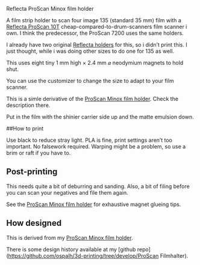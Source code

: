Reflecta ProScan Minox film holder

A film strip holder to scan four image 135 (standard 35 mm) film with a [Reflecta ProScan 10T](https://reflecta.de/en/products/detail/~id.734~nm.69/reflecta-ProScan-10T.html) cheap-compared-to-drum-scanners film scanner i own. I think the predecessor, the ProScan 7200 uses the same holders.

I already have two original [Reflecta holders](https://reflecta.de/en/products/detail/~id.740/Filmholder-ProScan-10T--ProScan-7200.html) for this, so i didn’t print this. I just thought, while i was doing other sizes to do one for 135 as well.

This uses eight tiny 1 mm high × 2.4 mm ⌀ neodymium magnets to hold shut.

You can use the customizer to change the size to adapt to your film scanner.

This is a simle derivative of the [ProScan Minox film holder](). Check the description there.

Put in the film with the shinier carrier side up and the matte emulsion down.


##How to print

Use black to reduce stray light. PLA is fine, print settings aren’t too important. No falsework required. Warping might be a problem, so use a brim or raft if you have to.


## Post-printing

This needs quite a bit of deburring and sanding. Also, a bit of filing before you can scan your negatives and file them again.

See the [ProScan Minox film holder]() for exhaustive magnet glueing tips.

## How designed

This is derived from my [ProScan Minox film holder]().

There is some design history available at my [github repo](https://github.com/ospalh/3d-printing/tree/develop/ProScan Filmhalter).

